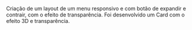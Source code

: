 Criação de um layout de um menu responsivo e com botão de expandir e contrair, com o efeito de transparência.
Foi desenvolvido um Card com o efeito 3D e transparência.